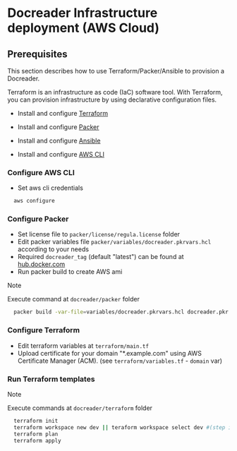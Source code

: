 # Docreader Infrastructure deployment (AWS Cloud)


## Prerequisites

This section describes how to use Terraform/Packer/Ansible to provision a Docreader.

Terraform is an infrastructure as code (IaC) software tool. With Terraform, you can provision infrastructure by using declarative configuration files.

- Install and configure [Terraform](https://www.terraform.io/downloads.html)

- Install and configure [Packer](https://developer.hashicorp.com/packer/downloads)

- Install and configure [Ansible](https://docs.ansible.com/ansible/latest/installation_guide/installation_distros.html)

- Install and configure [AWS CLI](https://docs.aws.amazon.com/cli/latest/userguide/install-cliv2.html)

### Configure AWS CLI

- Set aws cli credentials
```bash
  aws configure
```

### Configure Packer

- Set license file to `packer/license/regula.license` folder
- Edit packer variables file `packer/variables/docreader.pkrvars.hcl` according to your needs
- Required `docreader_tag` (default "latest") can be found at [hub.docker.com](https://hub.docker.com/r/regulaforensics/docreader/tags)
- Run packer build to create AWS ami

> [!NOTE]
> Execute command at `docreader/packer` folder

```bash
  packer build -var-file=variables/docreader.pkrvars.hcl docreader.pkr.hcl
```

### Configure Terraform

- Edit terraform variables at `terraform/main.tf`
- Upload certificate for your domain "*.example.com" using AWS Certificate Manager (ACM). (see `terraform/variables.tf` - `domain` var)

### Run Terraform templates

> [!NOTE]
> Execute commands at `docreader/terraform` folder

```bash
  terraform init
  terraform workspace new dev || teraform workspace select dev #(step is optional)
  terraform plan
  terraform apply
```
